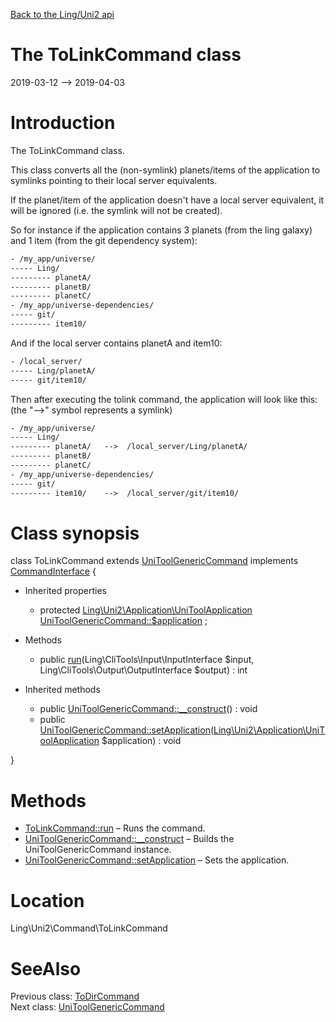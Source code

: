[Back to the Ling/Uni2 api](https://github.com/lingtalfi/Uni2/blob/master/doc/api/Ling/Uni2.md)



The ToLinkCommand class
================
2019-03-12 --> 2019-04-03






Introduction
============

The ToLinkCommand class.

This class converts all the (non-symlink) planets/items of the application to symlinks pointing to their local server equivalents.

If the planet/item of the application doesn't have a local server equivalent, it will be
ignored (i.e. the symlink will not be created).


So for instance if the application contains 3 planets (from the ling galaxy) and 1 item (from the git dependency system):


```txt
- /my_app/universe/
----- Ling/
--------- planetA/
--------- planetB/
--------- planetC/
- /my_app/universe-dependencies/
----- git/
--------- item10/
```

And if the local server contains planetA and item10:

```txt
- /local_server/
----- Ling/planetA/
----- git/item10/
```

Then after executing the tolink command, the application will look like this:
(the "-->" symbol represents a symlink)

```txt
- /my_app/universe/
----- Ling/
--------- planetA/   -->  /local_server/Ling/planetA/
--------- planetB/
--------- planetC/
- /my_app/universe-dependencies/
----- git/
--------- item10/    -->  /local_server/git/item10/
```



Class synopsis
==============


class <span class="pl-k">ToLinkCommand</span> extends [UniToolGenericCommand](https://github.com/lingtalfi/Uni2/blob/master/doc/api/Ling/Uni2/Command/UniToolGenericCommand.md) implements [CommandInterface](https://github.com/lingtalfi/CliTools/blob/master/doc/api/Ling/CliTools/Command/CommandInterface.md) {

- Inherited properties
    - protected [Ling\Uni2\Application\UniToolApplication](https://github.com/lingtalfi/Uni2/blob/master/doc/api/Ling/Uni2/Application/UniToolApplication.md) [UniToolGenericCommand::$application](#property-application) ;

- Methods
    - public [run](https://github.com/lingtalfi/Uni2/blob/master/doc/api/Ling/Uni2/Command/ToLinkCommand/run.md)(Ling\CliTools\Input\InputInterface $input, Ling\CliTools\Output\OutputInterface $output) : int

- Inherited methods
    - public [UniToolGenericCommand::__construct](https://github.com/lingtalfi/Uni2/blob/master/doc/api/Ling/Uni2/Command/UniToolGenericCommand/__construct.md)() : void
    - public [UniToolGenericCommand::setApplication](https://github.com/lingtalfi/Uni2/blob/master/doc/api/Ling/Uni2/Command/UniToolGenericCommand/setApplication.md)([Ling\Uni2\Application\UniToolApplication](https://github.com/lingtalfi/Uni2/blob/master/doc/api/Ling/Uni2/Application/UniToolApplication.md) $application) : void

}






Methods
==============

- [ToLinkCommand::run](https://github.com/lingtalfi/Uni2/blob/master/doc/api/Ling/Uni2/Command/ToLinkCommand/run.md) &ndash; Runs the command.
- [UniToolGenericCommand::__construct](https://github.com/lingtalfi/Uni2/blob/master/doc/api/Ling/Uni2/Command/UniToolGenericCommand/__construct.md) &ndash; Builds the UniToolGenericCommand instance.
- [UniToolGenericCommand::setApplication](https://github.com/lingtalfi/Uni2/blob/master/doc/api/Ling/Uni2/Command/UniToolGenericCommand/setApplication.md) &ndash; Sets the application.





Location
=============
Ling\Uni2\Command\ToLinkCommand


SeeAlso
==============
Previous class: [ToDirCommand](https://github.com/lingtalfi/Uni2/blob/master/doc/api/Ling/Uni2/Command/ToDirCommand.md)<br>Next class: [UniToolGenericCommand](https://github.com/lingtalfi/Uni2/blob/master/doc/api/Ling/Uni2/Command/UniToolGenericCommand.md)<br>
